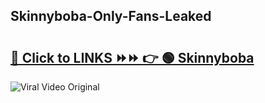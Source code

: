 
 ## Skinnyboba-Only-Fans-Leaked

# <h2><a href="https://clipsfans.com/Skinnyboba&ref=git">🔗 Click to LINKS ⏩⏩ 👉 🟢 Skinnyboba </a></h2>

<a href="https://clipsfans.com/Skinnyboba&ref=git" rel="nofollow" data-target="animated-image.originalLink"><img src="https://i.ibb.co.com/xMMVF88/686577567.gif" alt="Viral Video Original" style="max-width: 100%; display: inline-block;" data-target="animated-image.originalImage"></a>

